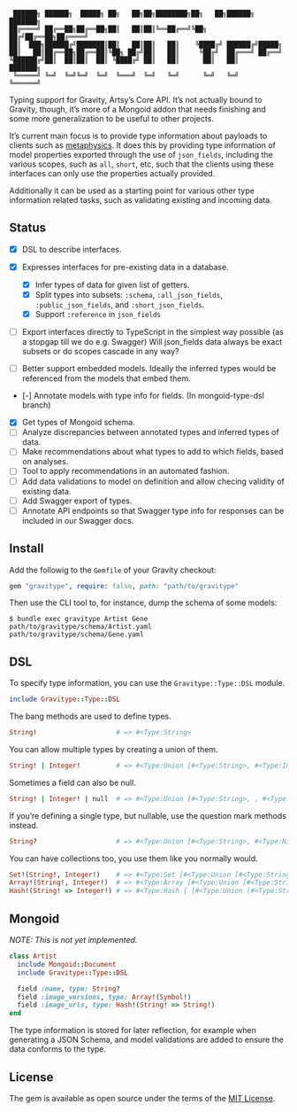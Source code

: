 ```
 ██████╗ ██████╗  █████╗ ██╗   ██╗██╗████████╗██╗   ██╗██████╗ ███████╗
██╔════╝ ██╔══██╗██╔══██╗██║   ██║██║╚══██╔══╝╚██╗ ██╔╝██╔══██╗██╔════╝
██║  ███╗██████╔╝███████║██║   ██║██║   ██║    ╚████╔╝ ██████╔╝█████╗
██║   ██║██╔══██╗██╔══██║╚██╗ ██╔╝██║   ██║     ╚██╔╝  ██╔═══╝ ██╔══╝
╚██████╔╝██║  ██║██║  ██║ ╚████╔╝ ██║   ██║      ██║   ██║     ███████╗
 ╚═════╝ ╚═╝  ╚═╝╚═╝  ╚═╝  ╚═══╝  ╚═╝   ╚═╝      ╚═╝   ╚═╝     ╚══════╝
```

Typing support for Gravity, Artsy’s Core API. It’s not actually bound to Gravity, though, it’s more of a Mongoid addon
that needs finishing and some more generalization to be useful to other projects.

It’s current main focus is to provide type information about payloads to clients such as [metaphysics]. It does this by
providing type information of model properties exported through the use of `json_fields`, including the various scopes,
such as `all`, `short`, etc, such that the clients using these interfaces can only use the properties actually provided.

Additionally it can be used as a starting point for various other type information related tasks, such as validating
existing and incoming data.

## Status

- [x] DSL to describe interfaces.
- [x] Expresses interfaces for pre-existing data in a database.
  - [x] Infer types of data for given list of getters.
  - [x] Split types into subsets: `:schema`, `:all_json_fields`, `:public_json_fields`, and `:short_json_fields`.
  - [x] Support `:reference` in `json_fields`
- [ ] Export interfaces directly to TypeScript in the simplest way possible (as a stopgap till we do e.g. Swagger)
      Will json_fields data always be exact subsets or do scopes cascade in any way?

- [ ] Better support embedded models. Ideally the inferred types would be referenced from the models that embed them.
- [-] Annotate models with type info for fields. (In mongoid-type-dsl branch)
- [x] Get types of Mongoid schema.
- [ ] Analyze discrepancies between annotated types and inferred types of data.
- [ ] Make recommendations about what types to add to which fields, based on analyses.
- [ ] Tool to apply recommendations in an automated fashion.
- [ ] Add data validations to model on definition and allow checing validity of existing data.
- [ ] Add Swagger export of types.
- [ ] Annotate API endpoints so that Swagger type info for responses can be included in our Swagger docs.

## Install

Add the followig to the `Gemfile` of your Gravity checkout:

```ruby
gem "gravitype", require: false, path: "path/to/gravitype"
```

Then use the CLI tool to, for instance, dump the schema of some models:

```
$ bundle exec gravitype Artist Gene
path/to/gravitype/schema/Artist.yaml
path/to/gravitype/schema/Gene.yaml
```

## DSL

To specify type information, you can use the `Gravitype::Type::DSL` module.

```ruby
include Gravitype::Type::DSL
```

The bang methods are used to define types.

```ruby
String!                    # => #<Type:String>
```

You can allow multiple types by creating a union of them.

```ruby
String! | Integer!         # => #<Type:Union [#<Type:String>, #<Type:Integer>]>
```

Sometimes a field can also be null.

```ruby
String! | Integer! | null  # => #<Type:Union [#<Type:String>, , #<Type:Integer>, #<Type:NilClass>]>
```

If you’re defining a single type, but nullable, use the question mark methods instead.

```ruby
String?                    # => #<Type:Union [#<Type:String>, #<Type:NilClass>]>
```

You can have collections too, you use them like you normally would.

```ruby
Set!(String!, Integer!)    # => #<Type:Set [#<Type:Union [#<Type:String>, #<Type:Integer>]>]>
Array!(String!, Integer!)  # => #<Type:Array [#<Type:Union [#<Type:String>, #<Type:Integer>]>]>
Hash!(String! => Integer!) # => #<Type:Hash { [#<Type:Union [#<Type:String>]>] => [#<Type:Union [#<Type:Integer>]>] }>
```

## Mongoid

_NOTE: This is not yet implemented._

```ruby
class Artist
  include Mongoid::Document
  include Gravitype::Type::DSL

  field :name, type: String?
  field :image_versions, type: Array!(Symbol!)
  field :image_urls, type: Hash!(String! => String!)
end
```

The type information is stored for later reflection, for example when generating a JSON Schema, and model validations
are added to ensure the data conforms to the type.

## License

The gem is available as open source under the terms of the [MIT License](LICENSE).

[metaphysics]: http://github.com/artsy/metaphysics
